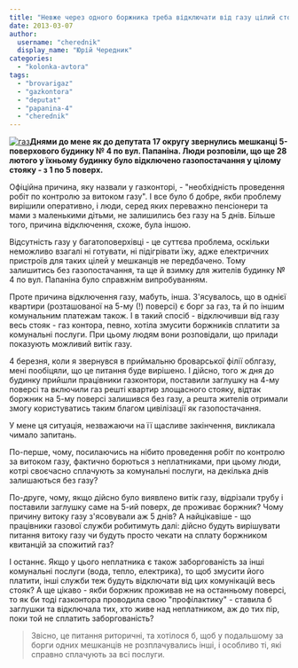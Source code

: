```yaml
---
title: "Невже через одного боржника треба відключати від газу цілий стояк?"
date: 2013-03-07
author: 
  username: "cherednik"
  display_name: "Юрій Чередник"
categories: 
  - "kolonka-avtora"
tags: 
  - "brovarigaz"
  - "gazkontora"
  - "deputat"
  - "papanina-4"
  - "cherednik"
---
```


[![газ](https://mpz.brovary.org/wp-content/uploads/2013/03/gaz.jpg)](https://mpz.brovary.org/wp-content/uploads/2013/03/gaz.jpg)**Днями до мене як до депутата 17 округу звернулись мешканці 5-поверхового будинку № 4 по вул. Папаніна. Люди розповіли, що ще 28 лютого у їхньому будинку було відключено газопостачання у цілому стояку - з 1 по 5 поверх.**

Офіційна причина, яку назвали у газконторі, - "необхідність проведення робіт по контролю за витоком газу". І все було б добре, якби проблему вирішили оперативно, і люди, серед яких переважно пенсіонери та мами з маленькими дітьми, не залишились без газу на 5 днів. Більше того, причина відключення, схоже, була іншою.

Відсутність газу у багатоповерхівці - це суттєва проблема, оскільки неможливо взагалі ні готувати, ні підігрівати їжу, адже електричних пристроїв для таких цілей у мешканців не передбачено. Тому залишитись без газопостачання, та ще й взимку для жителів будинку № 4 по вул. Папаніна було справжнім випробуванням.

Проте причина відключення газу, мабуть, інша. З'ясувалось, що в однієї квартири (розташованої на 5-му (!) поверсі) є борг за газ, та й по іншим комунальним платежам також. І в такий спосіб - відключивши від газу весь стояк - газ контора, певно, хотіла змусити боржників сплатити за комунальні послуги. При цьому людям вони розповідали, що прилади показують можливий витік газу.

4 березня, коли я звернувся в приймальню броварської філії облгазу, мені пообіцяли, що це питання буде вирішено. І дійсно, того ж дня до будинку прийшли працівники газконтори, поставили заглушку на 4-му поверсі та включили газ решті квартир злощасного стояку, відтак боржник на 5-му поверсі залишився без газу, а решта жителів отримали змогу користуватись таким благом цивілізації як газопостачання.

У мене ця ситуація, незважаючи на її щасливе закінчення, викликала чимало запитань.

По-перше, чому, посилаючись на нібито проведення робіт по контролю за витоком газу, фактично борються з неплатниками, при цьому люди, котрі своєчасно сплачують за комунальні послуги, на декілька днів залишаються без газу?

По-друге, чому, якщо дійсно було виявлено витік газу, відрізали трубу і поставили заглушку саме на 5-ий поверх, де проживає боржник? Чому причину витоку газу з'ясовували аж 5 днів? А найцікавіше - що працівники газової служби робитимуть далі: дійсно будуть вирішувати питання витоку газу чи будуть просто чекати на сплату боржником квитанцій за спожитий газ?

І останнє. Якщо у цього неплатника є також заборгованість за інші комунальні послуги (вода, тепло, електрика), то щоб змусити його платити, інші служби теж будуть відключати від цих комунікацій весь стояк? А ще цікаво - якби боржник проживав не на останньому поверсі, то як би тоді газконтора проводила свою "профілактику" - ставила б заглушки та відключала тих, хто живе над неплатником, аж до тих пір, поки той не сплатить заборгованість?

> Звісно, це питання риторичні, та хотілося б, щоб у подальшому за борги одних мешканців не розплачувались інші, і особливо ті, які справно сплачують за всі послуги.
